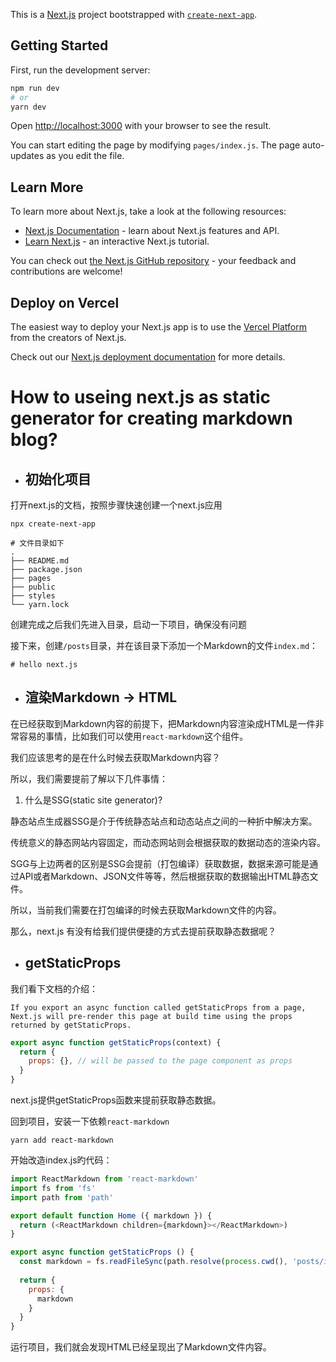 This is a [Next.js](https://nextjs.org/) project bootstrapped with [`create-next-app`](https://github.com/vercel/next.js/tree/canary/packages/create-next-app).

## Getting Started

First, run the development server:

```bash
npm run dev
# or
yarn dev
```

Open [http://localhost:3000](http://localhost:3000) with your browser to see the result.

You can start editing the page by modifying `pages/index.js`. The page auto-updates as you edit the file.

## Learn More

To learn more about Next.js, take a look at the following resources:

- [Next.js Documentation](https://nextjs.org/docs) - learn about Next.js features and API.
- [Learn Next.js](https://nextjs.org/learn) - an interactive Next.js tutorial.

You can check out [the Next.js GitHub repository](https://github.com/vercel/next.js/) - your feedback and contributions are welcome!

## Deploy on Vercel

The easiest way to deploy your Next.js app is to use the [Vercel Platform](https://vercel.com/import?utm_medium=default-template&filter=next.js&utm_source=create-next-app&utm_campaign=create-next-app-readme) from the creators of Next.js.

Check out our [Next.js deployment documentation](https://nextjs.org/docs/deployment) for more details.

# How to useing next.js as static generator for creating markdown blog?


* ## 初始化项目

打开next.js的文档，按照步骤快速创建一个next.js应用

```
npx create-next-app

# 文件目录如下
.
├── README.md
├── package.json
├── pages
├── public
├── styles
└── yarn.lock
```

创建完成之后我们先进入目录，启动一下项目，确保没有问题

接下来，创建`/posts`目录，并在该目录下添加一个Markdown的文件`index.md`：

```
# hello next.js
```

* ## 渲染Markdown -> HTML

在已经获取到Markdown内容的前提下，把Markdown内容渲染成HTML是一件非常容易的事情，比如我们可以使用`react-markdown`这个组件。

我们应该思考的是在什么时候去获取Markdown内容？

所以，我们需要提前了解以下几件事情：

1. 什么是SSG(static site generator)?

静态站点生成器SSG是介于传统静态站点和动态站点之间的一种折中解决方案。

传统意义的静态网站内容固定，而动态网站则会根据获取的数据动态的渲染内容。

SGG与上边两者的区别是SSG会提前（打包编译）获取数据，数据来源可能是通过API或者Markdown、JSON文件等等，然后根据获取的数据输出HTML静态文件。

所以，当前我们需要在打包编译的时候去获取Markdown文件的内容。

那么，next.js 有没有给我们提供便捷的方式去提前获取静态数据呢？


* ## getStaticProps

我们看下文档的介绍：

```
If you export an async function called getStaticProps from a page, Next.js will pre-render this page at build time using the props returned by getStaticProps.
```

```js
export async function getStaticProps(context) {
  return {
    props: {}, // will be passed to the page component as props
  }
}
```

next.js提供getStaticProps函数来提前获取静态数据。

回到项目，安装一下依赖`react-markdown`

```
yarn add react-markdown
```

开始改造index.js旳代码：

```js
import ReactMarkdown from 'react-markdown'
import fs from 'fs'
import path from 'path'

export default function Home ({ markdown }) {
  return (<ReactMarkdown children={markdown}></ReactMarkdown>)
}

export async function getStaticProps () {
  const markdown = fs.readFileSync(path.resolve(process.cwd(), 'posts/index.md'), 'utf8')
  
  return {
    props: {
      markdown
    }
  }
}
```

运行项目，我们就会发现HTML已经呈现出了Markdown文件内容。

